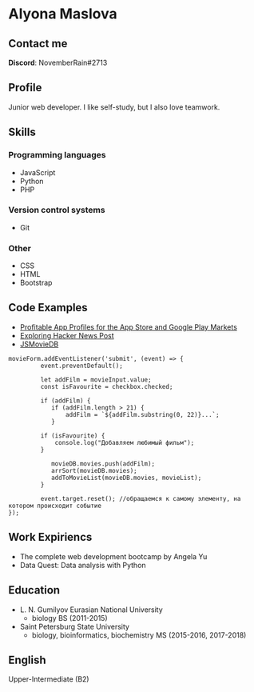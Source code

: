 # Alyona Maslova

## Contact me

**Discord**: NovemberRain#2713

## Profile

Junior web developer. 
I like self-study, but I also love teamwork. 


## Skills

### Programming languages
* JavaScript
*  Python
*  PHP

### Version control systems
* Git

### Other

*  CSS
*  HTML
*  Bootstrap

## Code Examples

*  [Profitable App Profiles for the App Store and Google Play Markets](https://github.com/CarmineSunset/Profitable-App-Profiles-for-the-App-Store-and-Google-Play-Markets)
*  [Exploring Hacker News Post](https://github.com/CarmineSunset/Exploring-Hacker-News-Posts)
*  [JSMovieDB](https://github.com/CarmineSunset/JSMovieDB)

```
movieForm.addEventListener('submit', (event) => {
         event.preventDefault();

         let addFilm = movieInput.value;
         const isFavourite = checkbox.checked;

         if (addFilm) {
            if (addFilm.length > 21) {
                addFilm = `${addFilm.substring(0, 22)}...`;
            }

         if (isFavourite) {
             console.log("Добавляем любимый фильм");
         }

            movieDB.movies.push(addFilm);
            arrSort(movieDB.movies);
            addToMovieList(movieDB.movies, movieList);
         }

         event.target.reset(); //обращаемся к самому элементу, на котором происходит событие
});

```

## Work Expiriencs

*  The complete web development bootcamp by Angela Yu
*  Data Quest: Data analysis with Python


## Education
*  L. N. Gumilyov Eurasian National University 
      *  biology BS (2011-2015) 
*  Saint Petersburg State University
      *  biology, bioinformatics, biochemistry MS (2015-2016, 2017-2018) 

## English
Upper-Intermediate (B2) 
